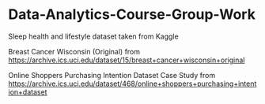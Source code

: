 # Data-Analytics-Course-Group-Work

Sleep health and lifestyle dataset taken from Kaggle

Breast Cancer Wisconsin (Original) from https://archive.ics.uci.edu/dataset/15/breast+cancer+wisconsin+original

Online Shoppers Purchasing Intention Dataset Case Study from https://archive.ics.uci.edu/dataset/468/online+shoppers+purchasing+intention+dataset
